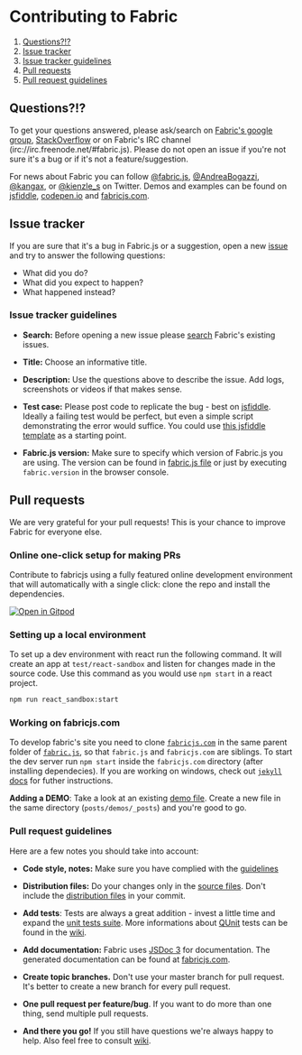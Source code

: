 # Contributing to Fabric

1. [Questions?!?](#questions)
2. [Issue tracker](#issue-tracker)
3. [Issue tracker guidelines](#issue-tracker-guidelines)
4. [Pull requests](#pull-request)
5. [Pull request guidelines](#pull-request-guidelines)

## Questions?!?

To get your questions answered, please ask/search on [Fabric's google group], [StackOverflow] or on Fabric's IRC channel (irc://irc.freenode.net/#fabric.js).
Please do not open an issue if you're not sure it's a bug or if it's not a feature/suggestion.

For news about Fabric you can follow [@fabric.js], [@AndreaBogazzi], [@kangax], or [@kienzle_s] on Twitter.
Demos and examples can be found on [jsfiddle], [codepen.io] and [fabricjs.com].

## Issue tracker

If you are sure that it's a bug in Fabric.js or a suggestion, open a new [issue] and try to answer the following questions:

- What did you do?
- What did you expect to happen?
- What happened instead?

### Issue tracker guidelines

- **Search:** Before opening a new issue please [search](https://github.com/fabricjs/fabric.js/search?q=&ref=cmdform&type=Issues) Fabric's existing issues.

- **Title:** Choose an informative title.

- **Description:** Use the questions above to describe the issue. Add logs, screenshots or videos if that makes sense.

- **Test case:** Please post code to replicate the bug - best on [jsfiddle](http://jsfiddle.net). Ideally a failing test would be
perfect, but even a simple script demonstrating the error would suffice. You could use [this jsfiddle template](http://jsfiddle.net/fabricjs/Da7SP/) as a
starting point.

- **Fabric.js version:** Make sure to specify which version of Fabric.js you are using. The version can be found in [fabric.js file](https://github.com/fabricjs/fabric.js/blob/master/dist/fabric.js#L5) or just by executing `fabric.version` in the browser console.

## Pull requests

We are very grateful for your pull requests! This is your chance to improve Fabric for everyone else.

### Online one-click setup for making PRs

Contribute to fabricjs using a fully featured online development environment that will automatically with a single click: clone the repo and install the dependencies.

[![Open in Gitpod](https://gitpod.io/button/open-in-gitpod.svg)](https://gitpod.io/from-referrer/)

### Setting up a local environment

To set up a dev environment with react run the following command. It will create an app at `test/react-sandbox` and listen for changes made in the source code.
Use this command as you would use `npm start` in a react project.

```bash
npm run react_sandbox:start
```

### Working on fabricjs.com

To develop fabric's site you need to clone [`fabricjs.com`](https://github.com/fabricjs/fabricjs.com) in the same parent folder of [`fabric.js`](https://github.com/fabricjs/fabric.js), so that `fabric.js` and `fabricjs.com` are siblings.
To start the dev server run `npm start` inside the `fabricjs.com` directory (after installing dependecies).
If you are working on windows, check out [`jekyll` docs](https://jekyllrb.com/docs/installation/) for futher instructions.

**Adding a DEMO**:
Take a look at an existing [demo file](https://github.com/fabricjs/fabricjs.com/blob/gh-pages/posts/demos/_posts/2020-2-15-custom-control-render.md).
Create a new file in the same directory (`posts/demos/_posts`) and you're good to go.

### Pull request guidelines

Here are a few notes you should take into account:

- **Code style, notes:** Make sure you have complied with the [guidelines](https://github.com/fabricjs/fabric.js/wiki/How-to-contribute-to-Fabric#code-style-notes)

- **Distribution files:** Do your changes only in the [source files](https://github.com/fabricjs/fabric.js/tree/master/src). Don't include the [distribution files](https://github.com/fabricjs/fabric.js/tree/master/dist) in your commit.

- **Add tests**: Tests are always a great addition - invest a little time and expand the [unit tests suite](https://github.com/fabricjs/fabric.js/tree/master/test/unit). More informations about [QUnit](http://qunitjs.com/) tests can be found in the [wiki](https://github.com/fabricjs/fabric.js/wiki/How-to-contribute-to-Fabric#testing-fabric).

- **Add documentation:** Fabric uses [JSDoc 3] for documentation. The generated documentation can be found at [fabricjs.com](http://fabricjs.com/docs).

- **Create topic branches.** Don't use your master branch for pull request. It's better to create a new branch for every pull request.

- **One pull request per feature/bug**. If you want to do more than one thing, send multiple pull requests.

- **And there you go!** If you still have questions we're always happy to help. Also feel free to consult [wiki](https://github.com/fabricjs/fabric.js/wiki/How-to-contribute-to-Fabric).

[Fabric's google group]: https://groups.google.com/forum/#!forum/fabricjs
[stackoverflow]: http://stackoverflow.com/questions/tagged/fabricjs
[@fabric.js]: https://twitter.com/fabricjs
[@AndreaBogazzi]: https://twitter.com/AndreaBogazzi
[@kangax]: https://twitter.com/kangax
[@kienzle_s]: https://twitter.com/kienzle_s
[jsfiddle]: http://jsfiddle.net/user/fabricjs/fiddles
[codepen.io]: http://codepen.io/tag/fabricjs
[fabricjs.com]: http://fabricjs.com/demos
[fabricjs.com/docs]: http://fabricjs.com/docs
[JSDoc 3]: http://usejsdoc.org/
[issue]: https://github.com/kangax/fabric.js/issues
